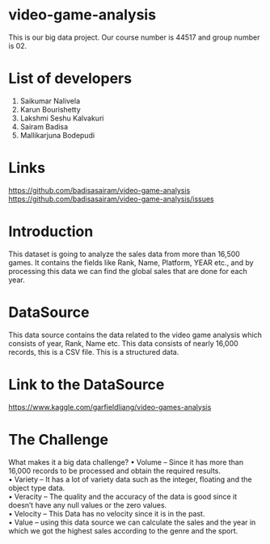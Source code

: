 # video-game-analysis
This is our big data project. Our course number is 44517 and group number is 02. <br>

# List of developers
  1. Saikumar Nalivela
  2. Karun Bourishetty
  3. Lakshmi Seshu Kalvakuri
  4. Sairam Badisa
  5. Mallikarjuna Bodepudi
  
# Links
  https://github.com/badisasairam/video-game-analysis <br>
  https://github.com/badisasairam/video-game-analysis/issues
  
# Introduction
  This dataset is going to analyze the sales data from more than 16,500 games. It contains the fields like Rank, Name, Platform, YEAR       etc., and by processing this data we can find the global sales that are done for each year.
  
# DataSource
  This data source contains the data related to the video game analysis which consists of year, Rank, Name etc.  This data consists of       nearly 16,000 records, this is a CSV file. This is a structured data.

# Link to the DataSource
  https://www.kaggle.com/garfieldliang/video-games-analysis
  
# The Challenge
  What makes it a big data challenge?
  •	Volume – Since it has more than 16,000 records to be processed and obtain the required results. <br>
  •	Variety – It has a lot of variety data such as the integer, floating and the object type data. <br>
  •	Veracity – The quality and the accuracy of the data is good since it doesn’t have any null values or the zero values. <br>
  •	Velocity – This Data has no velocity since it is in the past. <br>
  •	Value – using this data source we can calculate the sales and the year in which we got the highest sales according to the genre and       the sport. <br>
